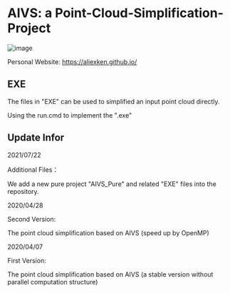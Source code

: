 # AIVS: a Point-Cloud-Simplification-Project

![image](https://user-images.githubusercontent.com/65271555/126601787-7bee5bd0-7aa7-4b97-b60b-6c3e4961663f.png)

Personal Website: https://aliexken.github.io/

## EXE

The files in "EXE" can be used to simplified an input point cloud directly.

Using the run.cmd to implement the ".exe"

## Update Infor

2021/07/22

Additional Files：

We add a new pure project "AIVS_Pure" and related "EXE" files into the repository.

2020/04/28

Second Version:

The point cloud simplification based on AIVS (speed up by OpenMP)

2020/04/07

First Version:

The point cloud simplification based on AIVS (a stable version without parallel computation structure)

